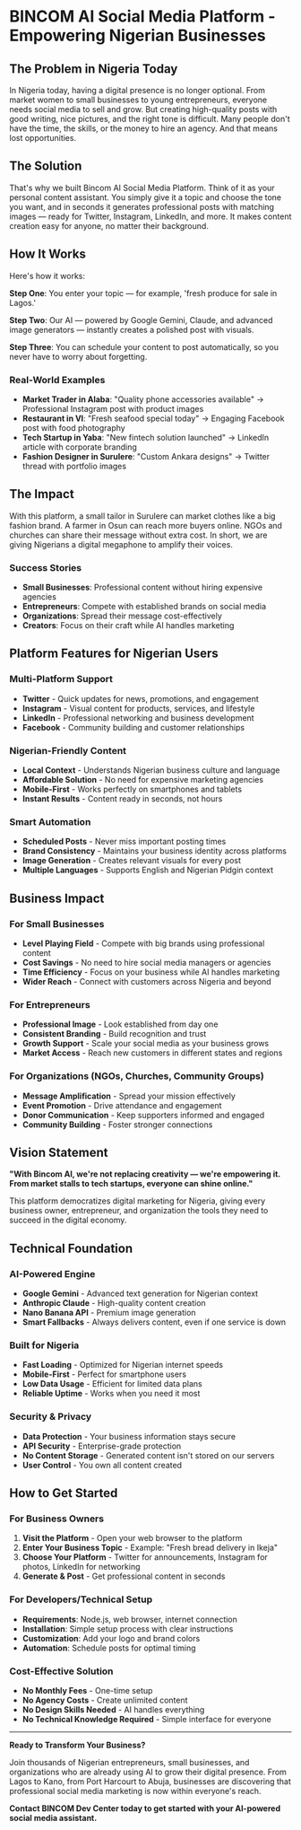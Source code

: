 # BINCOM AI Social Media Platform - Empowering Nigerian Businesses

## The Problem in Nigeria Today

In Nigeria today, having a digital presence is no longer optional. From market women to small businesses to young entrepreneurs, everyone needs social media to sell and grow. But creating high-quality posts with good writing, nice pictures, and the right tone is difficult. Many people don't have the time, the skills, or the money to hire an agency. And that means lost opportunities.

## The Solution

That's why we built Bincom AI Social Media Platform. Think of it as your personal content assistant. You simply give it a topic and choose the tone you want, and in seconds it generates professional posts with matching images — ready for Twitter, Instagram, LinkedIn, and more. It makes content creation easy for anyone, no matter their background.

## How It Works

Here's how it works:

**Step One**: You enter your topic — for example, 'fresh produce for sale in Lagos.'

**Step Two**: Our AI — powered by Google Gemini, Claude, and advanced image generators — instantly creates a polished post with visuals.

**Step Three**: You can schedule your content to post automatically, so you never have to worry about forgetting.

### Real-World Examples
- **Market Trader in Alaba**: "Quality phone accessories available" → Professional Instagram post with product images
- **Restaurant in VI**: "Fresh seafood special today" → Engaging Facebook post with food photography
- **Tech Startup in Yaba**: "New fintech solution launched" → LinkedIn article with corporate branding
- **Fashion Designer in Surulere**: "Custom Ankara designs" → Twitter thread with portfolio images

## The Impact

With this platform, a small tailor in Surulere can market clothes like a big fashion brand. A farmer in Osun can reach more buyers online. NGOs and churches can share their message without extra cost. In short, we are giving Nigerians a digital megaphone to amplify their voices.

### Success Stories
- **Small Businesses**: Professional content without hiring expensive agencies
- **Entrepreneurs**: Compete with established brands on social media
- **Organizations**: Spread their message cost-effectively
- **Creators**: Focus on their craft while AI handles marketing

## Platform Features for Nigerian Users

### Multi-Platform Support
- **Twitter** - Quick updates for news, promotions, and engagement
- **Instagram** - Visual content for products, services, and lifestyle
- **LinkedIn** - Professional networking and business development
- **Facebook** - Community building and customer relationships

### Nigerian-Friendly Content
- **Local Context** - Understands Nigerian business culture and language
- **Affordable Solution** - No need for expensive marketing agencies
- **Mobile-First** - Works perfectly on smartphones and tablets
- **Instant Results** - Content ready in seconds, not hours

### Smart Automation
- **Scheduled Posts** - Never miss important posting times
- **Brand Consistency** - Maintains your business identity across platforms
- **Image Generation** - Creates relevant visuals for every post
- **Multiple Languages** - Supports English and Nigerian Pidgin context

## Business Impact

### For Small Businesses
- **Level Playing Field** - Compete with big brands using professional content
- **Cost Savings** - No need to hire social media managers or agencies
- **Time Efficiency** - Focus on your business while AI handles marketing
- **Wider Reach** - Connect with customers across Nigeria and beyond

### For Entrepreneurs
- **Professional Image** - Look established from day one
- **Consistent Branding** - Build recognition and trust
- **Growth Support** - Scale your social media as your business grows
- **Market Access** - Reach new customers in different states and regions

### For Organizations (NGOs, Churches, Community Groups)
- **Message Amplification** - Spread your mission effectively
- **Event Promotion** - Drive attendance and engagement
- **Donor Communication** - Keep supporters informed and engaged
- **Community Building** - Foster stronger connections

## Vision Statement

**"With Bincom AI, we're not replacing creativity — we're empowering it. From market stalls to tech startups, everyone can shine online."**

This platform democratizes digital marketing for Nigeria, giving every business owner, entrepreneur, and organization the tools they need to succeed in the digital economy.

## Technical Foundation

### AI-Powered Engine
- **Google Gemini** - Advanced text generation for Nigerian context
- **Anthropic Claude** - High-quality content creation
- **Nano Banana API** - Premium image generation
- **Smart Fallbacks** - Always delivers content, even if one service is down

### Built for Nigeria
- **Fast Loading** - Optimized for Nigerian internet speeds
- **Mobile-First** - Perfect for smartphone users
- **Low Data Usage** - Efficient for limited data plans
- **Reliable Uptime** - Works when you need it most

### Security & Privacy
- **Data Protection** - Your business information stays secure
- **API Security** - Enterprise-grade protection
- **No Content Storage** - Generated content isn't stored on our servers
- **User Control** - You own all content created

## How to Get Started

### For Business Owners
1. **Visit the Platform** - Open your web browser to the platform
2. **Enter Your Business Topic** - Example: "Fresh bread delivery in Ikeja"
3. **Choose Your Platform** - Twitter for announcements, Instagram for photos, LinkedIn for networking
4. **Generate & Post** - Get professional content in seconds

### For Developers/Technical Setup
- **Requirements**: Node.js, web browser, internet connection
- **Installation**: Simple setup process with clear instructions
- **Customization**: Add your logo and brand colors
- **Automation**: Schedule posts for optimal timing

### Cost-Effective Solution
- **No Monthly Fees** - One-time setup
- **No Agency Costs** - Create unlimited content
- **No Design Skills Needed** - AI handles everything
- **No Technical Knowledge Required** - Simple interface for everyone

---

**Ready to Transform Your Business?**

Join thousands of Nigerian entrepreneurs, small businesses, and organizations who are already using AI to grow their digital presence. From Lagos to Kano, from Port Harcourt to Abuja, businesses are discovering that professional social media marketing is now within everyone's reach.

**Contact BINCOM Dev Center today to get started with your AI-powered social media assistant.**